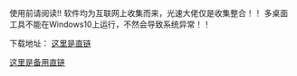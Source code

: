 使用前请阅读!!
软件均为互联网上收集而来，光速大佬仅是收集整合！！
多桌面工具不能在Windows10上运行，不然会导致系统异常！！

下载地址：
[这里是直链](https://file.dlya.top/Onedrive1/app/信息课工具包.zip "这里是直链")

[这里是备用直链](https://pan.dlya.top/s/rLs1 "这里是备用直链")
